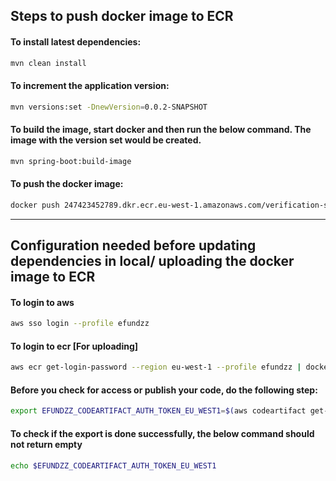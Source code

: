 ## Steps to push docker image to ECR
#### To install latest dependencies:
```bash
mvn clean install
```

#### To increment the application version:
```bash
mvn versions:set -DnewVersion=0.0.2-SNAPSHOT
```

#### To build the image, start docker and then run the below command. The image with the version set would be created.
```bash
mvn spring-boot:build-image
```

#### To push the docker image:
```bash
docker push 247423452789.dkr.ecr.eu-west-1.amazonaws.com/verification-service:0.0.2-SNAPSHOT
```

------------------------------------------------------------------------------------------

## Configuration needed before updating dependencies in local/ uploading the docker image to ECR
#### To login to aws
```bash
aws sso login --profile efundzz
```

#### To login to ecr [For uploading]
```bash
aws ecr get-login-password --region eu-west-1 --profile efundzz | docker login --username AWS --password-stdin 247423452789.dkr.ecr.eu-west-1.amazonaws.com
```

#### Before you check for access or publish your code, do the following step:
```bash
export EFUNDZZ_CODEARTIFACT_AUTH_TOKEN_EU_WEST1=$(aws codeartifact get-authorization-token --domain efundzz --domain-owner 247423452789 --profile efundzz --region eu-west-1 --query authorizationToken --output text)
```

#### To check if the export is done successfully, the below command should not return empty
```bash
echo $EFUNDZZ_CODEARTIFACT_AUTH_TOKEN_EU_WEST1
```
